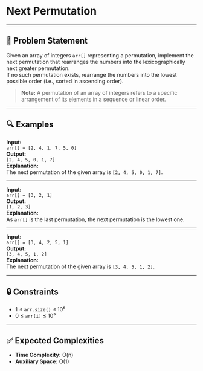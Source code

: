 # Next Permutation

---

## 📝 Problem Statement

Given an array of integers `arr[]` representing a permutation, implement the next permutation that rearranges the numbers into the lexicographically next greater permutation.  
If no such permutation exists, rearrange the numbers into the lowest possible order (i.e., sorted in ascending order).

> **Note:** A permutation of an array of integers refers to a specific arrangement of its elements in a sequence or linear order.

---

## 🔍 Examples

**Input:**  
`arr[] = [2, 4, 1, 7, 5, 0]`  
**Output:**  
`[2, 4, 5, 0, 1, 7]`  
**Explanation:**  
The next permutation of the given array is `[2, 4, 5, 0, 1, 7]`.

---

**Input:**  
`arr[] = [3, 2, 1]`  
**Output:**  
`[1, 2, 3]`  
**Explanation:**  
As `arr[]` is the last permutation, the next permutation is the lowest one.

---

**Input:**  
`arr[] = [3, 4, 2, 5, 1]`  
**Output:**  
`[3, 4, 5, 1, 2]`  
**Explanation:**  
The next permutation of the given array is `[3, 4, 5, 1, 2]`.

---

## 🔒 Constraints

- 1 ≤ `arr.size()` ≤ 10⁵  
- 0 ≤ `arr[i]` ≤ 10⁵  

---

## ✅ Expected Complexities

- **Time Complexity:** O(n)  
- **Auxiliary Space:** O(1)

